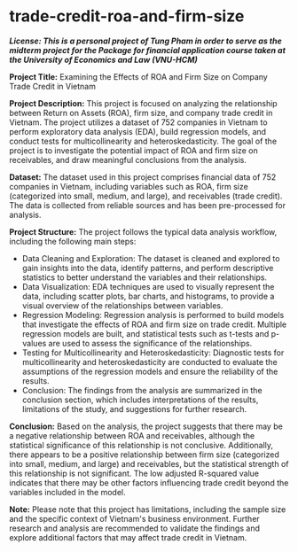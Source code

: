 # trade-credit-roa-and-firm-size

**_License:
This is a personal project of Tung Pham in order to serve as the midterm project for the Package for financial application course taken at the University of Economics and Law (VNU-HCM)_**

**Project Title:** Examining the Effects of ROA and Firm Size on Company Trade Credit in Vietnam

**Project Description:**
This project is focused on analyzing the relationship between Return on Assets (ROA), firm size, and company trade credit in Vietnam. The project utilizes a dataset of 752 companies in Vietnam to perform exploratory data analysis (EDA), build regression models, and conduct tests for multicollinearity and heteroskedasticity. The goal of the project is to investigate the potential impact of ROA and firm size on receivables, and draw meaningful conclusions from the analysis.

**Dataset:**
The dataset used in this project comprises financial data of 752 companies in Vietnam, including variables such as ROA, firm size (categorized into small, medium, and large), and receivables (trade credit). The data is collected from reliable sources and has been pre-processed for analysis.

**Project Structure:**
The project follows the typical data analysis workflow, including the following main steps:

- Data Cleaning and Exploration: The dataset is cleaned and explored to gain insights into the data, identify patterns, and perform descriptive statistics to better understand the variables and their relationships.
- Data Visualization: EDA techniques are used to visually represent the data, including scatter plots, bar charts, and histograms, to provide a visual overview of the relationships between variables.
- Regression Modeling: Regression analysis is performed to build models that investigate the effects of ROA and firm size on trade credit. Multiple regression models are built, and statistical tests such as t-tests and p-values are used to assess the significance of the relationships.
- Testing for Multicollinearity and Heteroskedasticity: Diagnostic tests for multicollinearity and heteroskedasticity are conducted to evaluate the assumptions of the regression models and ensure the reliability of the results.
- Conclusion: The findings from the analysis are summarized in the conclusion section, which includes interpretations of the results, limitations of the study, and suggestions for further research.

**Conclusion:**
Based on the analysis, the project suggests that there may be a negative relationship between ROA and receivables, although the statistical significance of this relationship is not conclusive. Additionally, there appears to be a positive relationship between firm size (categorized into small, medium, and large) and receivables, but the statistical strength of this relationship is not significant. The low adjusted R-squared value indicates that there may be other factors influencing trade credit beyond the variables included in the model.

**Note:** Please note that this project has limitations, including the sample size and the specific context of Vietnam's business environment. Further research and analysis are recommended to validate the findings and explore additional factors that may affect trade credit in Vietnam.
